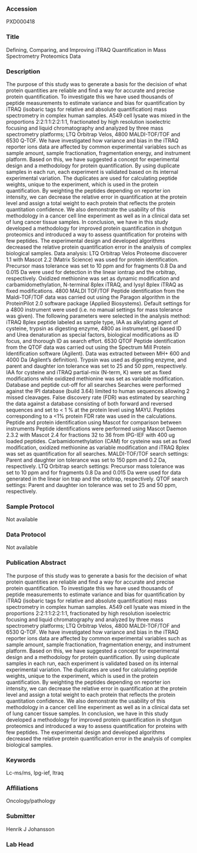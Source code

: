 ### Accession
PXD000418

### Title
Defining, Comparing, and Improving iTRAQ Quantification in Mass Spectrometry Proteomics Data

### Description
The purpose of this study was to generate a basis for the decision of what protein quantities are reliable and find a way for accurate and precise protein quantification. To investigate this we have used thousands of peptide measurements to estimate variance and bias for quantification by iTRAQ (isobaric tags for relative and absolute quantification) mass spectrometry in complex human samples. A549 cell lysate was mixed in the proportions 2:2:1:1:2:2:1:1, fractionated by high resolution isoelectric focusing and liquid chromatography and analyzed by three mass spectrometry platforms; LTQ Orbitrap Velos, 4800 MALDI-TOF/TOF and 6530 Q-TOF. We have investigated how variance and bias in the iTRAQ reporter ions data are affected by common experimental variables such as sample amount, sample fractionation, fragmentation energy, and instrument platform. Based on this, we have suggested a concept for experimental design and a methodology for protein quantification. By using duplicate samples in each run, each experiment is validated based on its internal experimental variation. The duplicates are used for calculating peptide weights, unique to the experiment, which is used in the protein quantification. By weighting the peptides depending on reporter ion intensity, we can decrease the relative error in quantification at the protein level and assign a total weight to each protein that reflects the protein quantitation confidence. We also demonstrate the usability of this methodology in a cancer cell line experiment as well as in a clinical data set of lung cancer tissue samples. In conclusion, we have in this study developed a methodology for improved protein quantification in shotgun proteomics and introduced a way to assess quantification for proteins with few peptides. The experimental design and developed algorithms decreased the relative protein quantification error in the analysis of complex biological samples. Data analysis: LTQ Orbitrap Velos Proteome discoverer 1.1 with Mascot 2.2 (Matrix Science) was used for protein identification. Precursor mass tolerance was set to 10 ppm and for fragments 0.8 Da and 0.015 Da were used for detection in the linear iontrap and the orbitrap, respectively. Oxidized methionine was set as dynamic modification and carbamidomethylation, N-terminal 8plex iTRAQ, and lysyl 8plex iTRAQ as fixed modifications. 4800 MALDI TOF/TOF Peptide identification from the Maldi-TOF/TOF data was carried out using the Paragon algorithm in the ProteinPilot 2.0 software package (Applied Biosystems). Default settings for a 4800 instrument were used (i.e. no manual settings for mass tolerance was given). The following parameters were selected in the analysis method: iTRAQ 8plex peptide labeled as sample type, IAA as alkylating agent of cysteine, trypsin as digesting enzyme, 4800 as instrument, gel based ID and Urea denaturation as special factors, biological modifications as ID focus, and thorough ID as search effort.   6530 QTOF Peptide identification from the QTOF data was carried out using the Spectrum Mill Protein Identification software (Agilent). Data was extracted between MH+ 600 and 4000 Da (Agilent’s definition). Trypsin was used as digesting enzyme, and parent and daughter ion tolerance was set to 25 and 50 ppm, respectively. IAA for cysteine and iTRAQ partial-mix (N-term, K) were set as fixed modifications while oxidized methionine was set as variable modification.  Database and peptide cut-off for all searches Searches were performed against the IPI database (build 3.64) limited to human sequences allowing 2 missed cleavages. False discovery rate (FDR) was estimated by searching the data against a database consisting of both forward and reversed sequences and set to < 1 % at the protein level using MAYU. Peptides corresponding to a <1% protein FDR rate was used in the calculations.  Peptide and protein identification using Mascot for comparison between instruments Peptide identifications were performed using Mascot Daemon 2.3.2 with Mascot 2.4 for fractions 32 to 36 from IPG-IEF with 400 ug loaded peptides. Carbamidomethylation (CAM) for cysteine was set as fixed modification, oxidized methionine as variable modification and iTRAQ 8plex was set as quantification for all searches. MALDI-TOF/TOF search settings: Parent and daughter ion tolerance was set to 150 ppm and 0.2 Da, respectively. LTQ Orbitrap search settings: Precursor mass tolerance was set to 10 ppm and for fragments 0.8 Da and 0.015 Da were used for data generated in the linear ion trap and the orbitrap, respectively. QTOF search settings: Parent and daughter ion tolerance was set to 25 and 50 ppm, respectively.

### Sample Protocol
Not available

### Data Protocol
Not available

### Publication Abstract
The purpose of this study was to generate a basis for the decision of what protein quantities are reliable and find a way for accurate and precise protein quantification. To investigate this we have used thousands of peptide measurements to estimate variance and bias for quantification by iTRAQ (isobaric tags for relative and absolute quantification) mass spectrometry in complex human samples. A549 cell lysate was mixed in the proportions 2:2:1:1:2:2:1:1, fractionated by high resolution isoelectric focusing and liquid chromatography and analyzed by three mass spectrometry platforms; LTQ Orbitrap Velos, 4800 MALDI-TOF/TOF and 6530 Q-TOF. We have investigated how variance and bias in the iTRAQ reporter ions data are affected by common experimental variables such as sample amount, sample fractionation, fragmentation energy, and instrument platform. Based on this, we have suggested a concept for experimental design and a methodology for protein quantification. By using duplicate samples in each run, each experiment is validated based on its internal experimental variation. The duplicates are used for calculating peptide weights, unique to the experiment, which is used in the protein quantification. By weighting the peptides depending on reporter ion intensity, we can decrease the relative error in quantification at the protein level and assign a total weight to each protein that reflects the protein quantitation confidence. We also demonstrate the usability of this methodology in a cancer cell line experiment as well as in a clinical data set of lung cancer tissue samples. In conclusion, we have in this study developed a methodology for improved protein quantification in shotgun proteomics and introduced a way to assess quantification for proteins with few peptides. The experimental design and developed algorithms decreased the relative protein quantification error in the analysis of complex biological samples.

### Keywords
Lc-ms/ms, Ipg-ief, Itraq

### Affiliations
Oncology/pathology

### Submitter
Henrik J Johansson

### Lab Head


